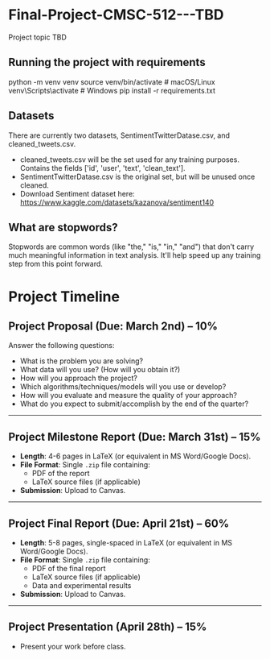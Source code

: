 # Final-Project-CMSC-512---TBD
Project topic TBD

## Running the project with requirements
python -m venv venv
source venv/bin/activate  # macOS/Linux
venv\Scripts\activate  # Windows
pip install -r requirements.txt

## Datasets
There are currently two datasets, SentimentTwitterDatase.csv, and cleaned_tweets.csv. 
- cleaned_tweets.csv will be the set used for any training purposes. Contains the fields ['id', 'user', 'text', 'clean_text'].
- SentimentTwitterDatase.csv is the original set, but will be unused once cleaned.
- Download Sentiment dataset here: https://www.kaggle.com/datasets/kazanova/sentiment140

## What are stopwords?
Stopwords are common words (like "the," "is," "in," "and") that don't carry much meaningful information in text analysis. It'll help speed up any training step from this point forward.

# Project Timeline  

## Project Proposal (Due: **March 2nd**) – **10%**  
Answer the following questions:  
- What is the problem you are solving?  
- What data will you use? (How will you obtain it?)  
- How will you approach the project?  
- Which algorithms/techniques/models will you use or develop?  
- How will you evaluate and measure the quality of your approach?  
- What do you expect to submit/accomplish by the end of the quarter?  

---

## Project Milestone Report (Due: **March 31st**) – **15%**  
- **Length**: 4-6 pages in LaTeX (or equivalent in MS Word/Google Docs).  
- **File Format**: Single `.zip` file containing:  
  - PDF of the report  
  - LaTeX source files (if applicable)  
- **Submission**: Upload to Canvas.  

---

## Project Final Report (Due: **April 21st**) – **60%**  
- **Length**: 5-8 pages, single-spaced in LaTeX (or equivalent in MS Word/Google Docs).  
- **File Format**: Single `.zip` file containing:  
  - PDF of the final report  
  - LaTeX source files (if applicable)  
  - Data and experimental results  
- **Submission**: Upload to Canvas.  

---

## Project Presentation (April 28th) – **15%**  
- Present your work before class.  
